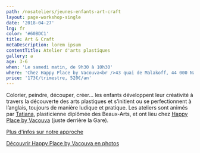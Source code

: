 ```yaml
---
path: /nosateliers/jeunes-enfants-art-craft
layout: page-workshop-single
date: '2018-04-27'
lng: fr
color: '#60BDC1'
title: Art & Craft
metaDescription: lorem ipsum
contentTitle: Atelier d'arts plastiques
gallery: a
age: 3-6
when: 'Le samedi matin, de 9h30 à 10h30'
where: 'Chez Happy Place by Vacouva<br />43 quai de Malakoff, 44 000 Nantes'
price: '173€/trimestre, 520€/an'
---
```

Colorier, peindre, découper, créer… les enfants développent leur créativité à travers la découverte des arts plastiques et s’initient ou se perfectionnent à l’anglais, toujours de manière ludique et pratique. Les ateliers sont animés par [Tatiana](https://llfk.netlify.com/equipe/), plasticienne diplômée des Beaux-Arts, et ont lieu chez [Happy Place by Vacouva](https://www.google.fr/maps/place/43+Quai+de+Malakoff,+44000+Nantes/data=!4m2!3m1!1s0x4805eeb84753995d:0xb3771b6433584ec0?sa=X&ved=2ahUKEwiwj-PYqd7cAhWRK1AKHcvUAXgQ8gEwAHoECAEQAQ) (juste derrière la Gare). 

[Plus d'infos sur notre approche](https://llfk.netlify.com/pedagogie)

[Découvrir Happy Place by Vacouva en photos](/nosateliers#vacouva)
